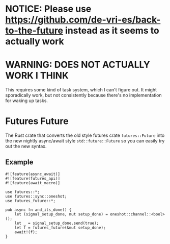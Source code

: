 # NOTICE: Please use https://github.com/de-vri-es/back-to-the-future instead as it seems to actually work

# WARNING: DOES NOT ACTUALLY WORK I THINK
This requires some kind of task system, which I can't figure out. It might
sporadically work, but not consistently because there's no implementation for
waking up tasks.

# Futures Future
The Rust crate that converts the old style futures crate `futures::Future` into the new
nightly async/await style `std::future::Future` so you can easily try out the new
syntax.

## Example

```
#![feature(async_await)]
#![feature(futures_api)]
#![feature(await_macro)]

use futures::*;
use futures::sync::oneshot;
use futures_future::*;

pub async fn and_its_done() {
    let (signal_setup_done, mut setup_done) = oneshot::channel::<bool>();
    let _ = signal_setup_done.send(true);
    let f = futures_future(&mut setup_done);
    await!(f);
}

```
